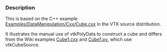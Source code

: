 ### Description

This is based on the C++ example [Examples/DataManipulation/Cxx/Cube.cxx](http://vtk.org/gitweb?p=VTK.git;a=blob;f=Examples/DataManipulation/Cxx/Cube.cxx) in the VTK source distribution.

It illustrates the manual use of vtkPolyData to construct a cube and differs from the Wiki examples [Cube1.cxx](../../../Cxx/GeometricObjects/Cube1) and [Cube1.py](../Cube1), which use vtkCubeSource.
